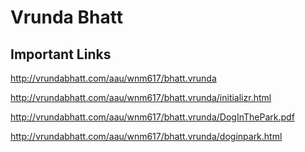 # Vrunda Bhatt

## Important Links

http://vrundabhatt.com/aau/wnm617/bhatt.vrunda

http://vrundabhatt.com/aau/wnm617/bhatt.vrunda/initializr.html

http://vrundabhatt.com/aau/wnm617/bhatt.vrunda/DogInThePark.pdf

http://vrundabhatt.com/aau/wnm617/bhatt.vrunda/doginpark.html
